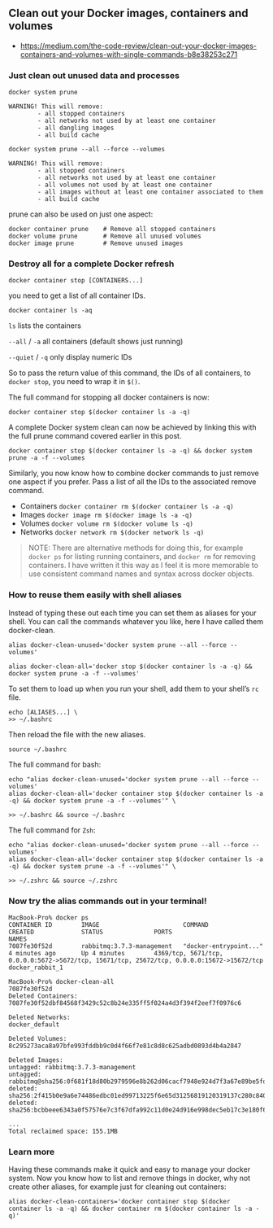 ## Clean out your Docker images, containers and volumes

* https://medium.com/the-code-review/clean-out-your-docker-images-containers-and-volumes-with-single-commands-b8e38253c271


### Just clean out unused data and processes

```
docker system prune

WARNING! This will remove:
        - all stopped containers
        - all networks not used by at least one container
        - all dangling images
        - all build cache
```

```
docker system prune --all --force --volumes

WARNING! This will remove:
        - all stopped containers
        - all networks not used by at least one container
        - all volumes not used by at least one container
        - all images without at least one container associated to them
        - all build cache
```

prune can also be used on just one aspect:

```
docker container prune    # Remove all stopped containers
docker volume prune       # Remove all unused volumes
docker image prune        # Remove unused images
```

### Destroy all for a complete Docker refresh

```
docker container stop [CONTAINERS...]
```

you need to get a list of all container IDs.

```
docker container ls -aq
```

`ls` lists the containers

`--all` / `-a` all containers (default shows just running)

`--quiet` / `-q` only display numeric IDs

So to pass the return value of this command, the IDs of all containers, to `docker stop`, you need to wrap it in `$()`.

The full command for stopping all docker containers is now:

```
docker container stop $(docker container ls -a -q)
```

A complete Docker system clean can now be achieved by linking this with the full prune command covered earlier in this post.

```
docker container stop $(docker container ls -a -q) && docker system prune -a -f --volumes
```

Similarly, you now know how to combine docker commands to just remove one aspect if you prefer. Pass a list of all the IDs to the associated remove command.


* Containers `docker container rm $(docker container ls -a -q)`
* Images `docker image rm $(docker image ls -a -q)`
* Volumes `docker volume rm $(docker volume ls -q)`
* Networks `docker network rm $(docker network ls -q)`

> NOTE: There are alternative methods for doing this, for example `docker ps` for listing running containers, and `docker rm` for removing containers. I have written it this way as I feel it is more memorable to use consistent command names and syntax across docker objects.

### How to reuse them easily with shell aliases

Instead of typing these out each time you can set them as aliases for your shell. You can call the commands whatever you like, here I have called them docker-clean.

```
alias docker-clean-unused='docker system prune --all --force --volumes'

alias docker-clean-all='docker stop $(docker container ls -a -q) && docker system prune -a -f --volumes'
```

To set them to load up when you run your shell, add them to your shell’s `rc` file.

```
echo [ALIASES...] \
>> ~/.bashrc
```

Then reload the file with the new aliases.

```
source ~/.bashrc
```

The full command for bash:

```
echo "alias docker-clean-unused='docker system prune --all --force --volumes'
alias docker-clean-all='docker container stop $(docker container ls -a -q) && docker system prune -a -f --volumes'" \

>> ~/.bashrc && source ~/.bashrc
```

The full command for `Zsh`:

```
echo "alias docker-clean-unused='docker system prune --all --force --volumes'
alias docker-clean-all='docker container stop $(docker container ls -a -q) && docker system prune -a -f --volumes'" \

>> ~/.zshrc && source ~/.zshrc
```

### Now try the alias commands out in your terminal!

```
MacBook-Pro% docker ps
CONTAINER ID        IMAGE                       COMMAND                  CREATED             STATUS              PORTS                                                                                        NAMES
7087fe30f52d        rabbitmq:3.7.3-management   "docker-entrypoint..."   4 minutes ago       Up 4 minutes        4369/tcp, 5671/tcp, 0.0.0.0:5672->5672/tcp, 15671/tcp, 25672/tcp, 0.0.0.0:15672->15672/tcp   docker_rabbit_1

MacBook-Pro% docker-clean-all
7087fe30f52d
Deleted Containers:
7087fe30f52dbf84568f3429c52c8b24e335ff5f024a4d3f394f2eef7f0976c6

Deleted Networks:
docker_default

Deleted Volumes:
8c295273aca8a97bfe993fddbb9c0d4f66f7e81c8d8c625adbd0893d4b4a2847

Deleted Images:
untagged: rabbitmq:3.7.3-management
untagged: rabbitmq@sha256:0f681f18d80b2979596e8b262d06cacf7948e924d7f3a67e89be5fdea82cd116
deleted: sha256:2f415b0e9a6e74486edbc01ed99713225f6e65d31256819120319137c280c840
deleted: sha256:bcbbeee6343a0f57576e7c3f67dfa992c11d0e24d916e998dec5eb17c3e180f6

...
Total reclaimed space: 155.1MB
```

### Learn more

Having these commands make it quick and easy to manage your docker system. Now you know how to list and remove things in docker, why not create other aliases, for example just for cleaning out containers:

```
alias docker-clean-containers='docker container stop $(docker container ls -a -q) && docker container rm $(docker container ls -a -q)'
```